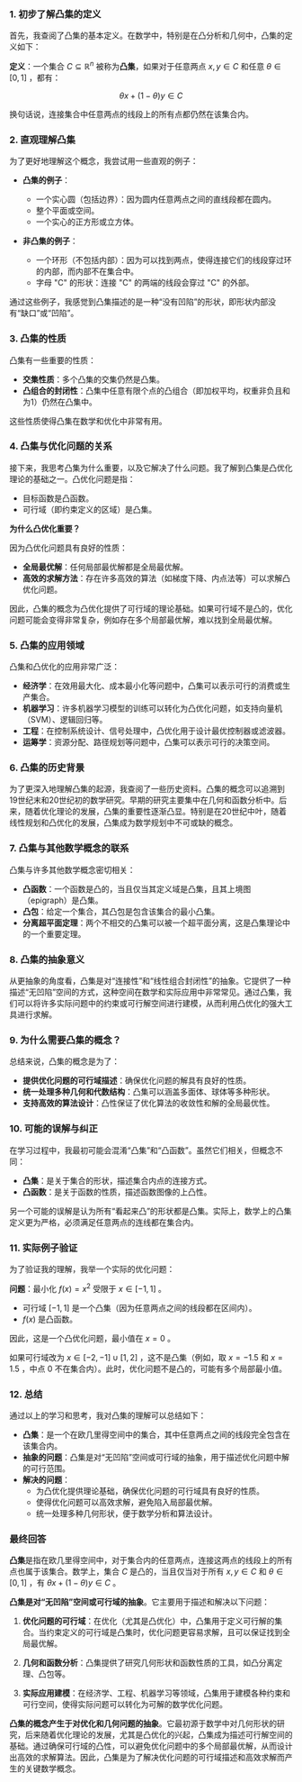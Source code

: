 ### 1. 初步了解凸集的定义

首先，我查阅了凸集的基本定义。在数学中，特别是在凸分析和几何中，凸集的定义如下：

**定义**：一个集合  $C \subseteq \mathbb{R}^n$  被称为**凸集**，如果对于任意两点  $x, y \in C$  和任意  $\theta \in [0, 1]$ ，都有：

$$ \theta x + (1 - \theta) y \in C $$

换句话说，连接集合中任意两点的线段上的所有点都仍然在该集合内。

### 2. 直观理解凸集

为了更好地理解这个概念，我尝试用一些直观的例子：

- **凸集的例子**：
  - 一个实心圆（包括边界）：因为圆内任意两点之间的直线段都在圆内。
  - 整个平面或空间。
  - 一个实心的正方形或立方体。

- **非凸集的例子**：
  - 一个环形（不包括内部）：因为可以找到两点，使得连接它们的线段穿过环的内部，而内部不在集合中。
  - 字母 "C" 的形状：连接 "C" 的两端的线段会穿过 "C" 的外部。

通过这些例子，我感觉到凸集描述的是一种“没有凹陷”的形状，即形状内部没有“缺口”或“凹陷”。

### 3. 凸集的性质

凸集有一些重要的性质：

- **交集性质**：多个凸集的交集仍然是凸集。
- **凸组合的封闭性**：凸集中任意有限个点的凸组合（即加权平均，权重非负且和为1）仍然在凸集中。

这些性质使得凸集在数学和优化中非常有用。

### 4. 凸集与优化问题的关系

接下来，我思考凸集为什么重要，以及它解决了什么问题。我了解到凸集是凸优化理论的基础之一。凸优化问题是指：

- 目标函数是凸函数。
- 可行域（即约束定义的区域）是凸集。

**为什么凸优化重要？**

因为凸优化问题具有良好的性质：

- **全局最优解**：任何局部最优解都是全局最优解。
- **高效的求解方法**：存在许多高效的算法（如梯度下降、内点法等）可以求解凸优化问题。

因此，凸集的概念为凸优化提供了可行域的理论基础。如果可行域不是凸的，优化问题可能会变得非常复杂，例如存在多个局部最优解，难以找到全局最优解。

### 5. 凸集的应用领域

凸集和凸优化的应用非常广泛：

- **经济学**：在效用最大化、成本最小化等问题中，凸集可以表示可行的消费或生产集合。
- **机器学习**：许多机器学习模型的训练可以转化为凸优化问题，如支持向量机（SVM）、逻辑回归等。
- **工程**：在控制系统设计、信号处理中，凸优化用于设计最优控制器或滤波器。
- **运筹学**：资源分配、路径规划等问题中，凸集可以表示可行的决策空间。

### 6. 凸集的历史背景

为了更深入地理解凸集的起源，我查阅了一些历史资料。凸集的概念可以追溯到19世纪末和20世纪初的数学研究。早期的研究主要集中在几何和函数分析中。后来，随着优化理论的发展，凸集的重要性逐渐凸显。特别是在20世纪中叶，随着线性规划和凸优化的发展，凸集成为数学规划中不可或缺的概念。

### 7. 凸集与其他数学概念的联系

凸集与许多其他数学概念密切相关：

- **凸函数**：一个函数是凸的，当且仅当其定义域是凸集，且其上境图（epigraph）是凸集。
- **凸包**：给定一个集合，其凸包是包含该集合的最小凸集。
- **分离超平面定理**：两个不相交的凸集可以被一个超平面分离，这是凸集理论中的一个重要定理。

### 8. 凸集的抽象意义

从更抽象的角度看，凸集是对“连接性”和“线性组合封闭性”的抽象。它提供了一种描述“无凹陷”空间的方式，这种空间在数学和实际应用中非常常见。通过凸集，我们可以将许多实际问题中的约束或可行解空间进行建模，从而利用凸优化的强大工具进行求解。

### 9. 为什么需要凸集的概念？

总结来说，凸集的概念是为了：

- **提供优化问题的可行域描述**：确保优化问题的解具有良好的性质。
- **统一处理多种几何和代数结构**：凸集可以涵盖多面体、球体等多种形状。
- **支持高效的算法设计**：凸性保证了优化算法的收敛性和解的全局最优性。

### 10. 可能的误解与纠正

在学习过程中，我最初可能会混淆“凸集”和“凸函数”。虽然它们相关，但概念不同：

- **凸集**：是关于集合的形状，描述集合内点的连接方式。
- **凸函数**：是关于函数的性质，描述函数图像的上凸性。

另一个可能的误解是认为所有“看起来凸”的形状都是凸集。实际上，数学上的凸集定义更为严格，必须满足任意两点的连线都在集合内。

### 11. 实际例子验证

为了验证我的理解，我举一个实际的优化问题：

**问题**：最小化  $f(x) = x^2$  受限于  $x \in [-1, 1]$ 。

- 可行域  $[-1, 1]$  是一个凸集（因为任意两点之间的线段都在区间内）。
-  $f(x)$  是凸函数。

因此，这是一个凸优化问题，最小值在  $x = 0$ 。

如果可行域改为  $x \in [-2, -1] \cup [1, 2]$ ，这不是凸集（例如，取  $x = -1.5$  和  $x = 1.5$ ，中点  $0$  不在集合内）。此时，优化问题不是凸的，可能有多个局部最小值。

### 12. 总结

通过以上的学习和思考，我对凸集的理解可以总结如下：

- **凸集**：是一个在欧几里得空间中的集合，其中任意两点之间的线段完全包含在该集合内。
- **抽象的问题**：凸集是对“无凹陷”空间或可行域的抽象，用于描述优化问题中解的可行范围。
- **解决的问题**：
  - 为凸优化提供理论基础，确保优化问题的可行域具有良好的性质。
  - 使得优化问题可以高效求解，避免陷入局部最优解。
  - 统一处理多种几何形状，便于数学分析和算法设计。

### 最终回答

**凸集**是指在欧几里得空间中，对于集合内的任意两点，连接这两点的线段上的所有点也属于该集合。数学上，集合  $C$  是凸的，当且仅当对于所有  $x, y \in C$  和  $\theta \in [0, 1]$ ，有  $\theta x + (1 - \theta) y \in C$ 。

**凸集是对“无凹陷”空间或可行域的抽象**。它主要用于描述和解决以下问题：

1. **优化问题的可行域**：在优化（尤其是凸优化）中，凸集用于定义可行解的集合。当约束定义的可行域是凸集时，优化问题更容易求解，且可以保证找到全局最优解。

2. **几何和函数分析**：凸集提供了研究几何形状和函数性质的工具，如凸分离定理、凸包等。

3. **实际应用建模**：在经济学、工程、机器学习等领域，凸集用于建模各种约束和可行空间，使得实际问题可以转化为可解的数学优化问题。

**凸集的概念产生于对优化和几何问题的抽象**。它最初源于数学中对几何形状的研究，后来随着优化理论的发展，尤其是凸优化的兴起，凸集成为描述可行解空间的基础。通过确保可行域的凸性，可以避免优化问题中的多个局部最优解，从而设计出高效的求解算法。因此，凸集是为了解决优化问题的可行域描述和高效求解而产生的关键数学概念。